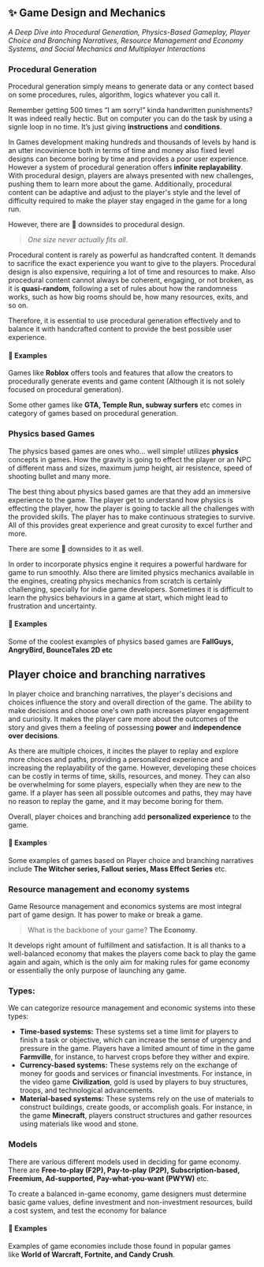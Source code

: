 ## :sparkles: Game Design and Mechanics
_A Deep Dive into Procedural Generation, Physics-Based Gameplay, Player Choice and Branching Narratives, Resource Management and Economy Systems, and Social Mechanics and Multiplayer Interactions_
### Procedural Generation
Procedural generation simply means to generate data or any contect based on some procedures, rules, algorithm, logics whatever you call it. 

Remember getting 500 times “I am sorry!” kinda handwritten punishments? It was indeed really hectic. But on computer you can do the task by using a signle loop in no time. It’s just giving **instructions** and **conditions**.

In Games development making hundreds and thousands of levels by hand is an utter incovinience both in terms of time and money also fixed level designs can become boring by time and provides a poor user experience. However a system of procedural generation offers **infinite replayability**. With procedural design, players are always presented with new challenges, pushing them to learn more about the game. Additionally, procedural content can be adaptive and adjust to the player's style and the level of difficulty required to make the player stay engaged in the game for a long run.

However, there are :anger: downsides to procedural design. 

>_One size never actually fits all_.

Procedural content is rarely as powerful as handcrafted content. It demands to sacrifice the exact experience you want to give to the players. Procedural design is also expensive, requiring a lot of time and resources to make. Also procedural content cannot always be coherent, engaging, or not broken, as it is **quasi-random**, following a set of rules about how the randomness works, such as how big rooms should be, how many resources, exits, and so on. 

Therefore, it is essential to use procedural generation effectively and to balance it with handcrafted content to provide the best possible user experience.

#### :pushpin: Examples

Games like **Roblox** offers tools and features that allow the creators to procedurally generate events and game content (Although it is not solely focused on procedural generation).

Some other games like **GTA, Temple Run, subway surfers** etc comes in category of games based on procedural generation.

### Physics based Games
The physics based games are ones who... well simple! utilizes **physics** concepts in games. How the gravity is going to effect the player or an NPC of different mass and sizes, maximum jump height, air resistence, speed of shooting bullet and many more.

The best thing about physics based games are that they add an immersive experience to the game. The player get to understand how physics is effecting the player, how the player is going to tackle all the challenges with the provided skills. The player has to make continuous strategies to survive. All of this provides great experience and great curosity to excel further and more.

There are some :anger: downsides to it as well.

In order to incorporate physics engine it requires a powerful hardware for game to run smoothly. Also there are limited physics mechanics available in the engines, creating physics mechanics from scratch is certainly challenging, specially for indie game developers. Sometimes it is difficult to learn the physics behaviours in a game at start, which might lead to frustration and uncertainty.

#### :pushpin: Examples

Some of the coolest examples of physics based games are **FallGuys, AngryBird, BounceTales 2D etc**

## Player choice and branching narratives
In player choice and branching narratives, the player's decisions and choices influence the story and overall direction of the game. The ability to make decisions and choose one's own path increases player engagement and curiosity. It makes the player care more about the outcomes of the story and gives them a feeling of possessing **power** and **independence over decisions**.

As there are multiple choices, it incites the player to replay and explore more choices and paths, providing a personalized experience and increasing the replayability of the game. However, developing these choices can be costly in terms of time, skills, resources, and money. They can also be overwhelming for some players, especially when they are new to the game.
If a player has seen all possible outcomes and paths, they may have no reason to replay the game, and it may become boring for them.

Overall, player choices and branching add **personalized experience** to the game. 

#### :pushpin: Examples

Some examples of games based on Player choice and branching narratives include **The Witcher series, Fallout series, Mass Effect Series** etc.

### Resource management and economy systems
Game Resource management and economics systems are most integral part of game design. It has power to make or break a game.

> What is the backbone of your game? **The Economy**.

 It develops right amount of fulfillment and satisfaction. It is all thanks to a well-balanced economy that makes the players come back to play the game again and again, which is the only aim for making rules for game economy or essentially the only purpose of launching any game.

### Types:

We can categorize resource management and economic systems into these types:

- **Time-based systems:** These systems set a time limit for players to finish a task or objective, which can increase the sense of urgency and pressure in the game. Players have a limited amount of time in the game **Farmville**, for instance, to harvest crops before they wither and expire.
- **Currency-based systems:** These systems rely on the exchange of money for goods and services or financial investments. For instance, in the video game **Civilization**, gold is used by players to buy structures, troops, and technological advancements.
- **Material-based systems:** These systems rely on the use of materials to construct buildings, create goods, or accomplish goals. For instance, in the game **Minecraft**, players construct structures and gather resources using materials like wood and stone.

### Models

There are various different models used in deciding for game economy. There are **Free-to-play (F2P), Pay-to-play (P2P), Subscription-based, Freemium, Ad-supported, Pay-what-you-want (PWYW)** etc.

 To create a balanced in-game economy, game designers must determine basic game values, define investment and non-investment resources, build a cost system, and test the economy for balance

#### :pushpin: Examples

Examples of game economies include those found in popular games like **World of Warcraft, Fortnite, and Candy Crush**.

